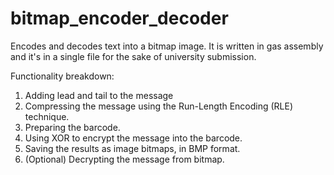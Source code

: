 # bitmap_encoder_decoder
Encodes and decodes text into a bitmap image. It is written in gas assembly and it's in a single file for the sake of university submission.

Functionality breakdown:
1. Adding lead and tail to the message
2. Compressing the message using the Run-Length Encoding (RLE) technique.
3. Preparing the barcode.
4. Using XOR to encrypt the message into the barcode.
5. Saving the results as image bitmaps, in BMP format.
6. (Optional) Decrypting the message from bitmap.

